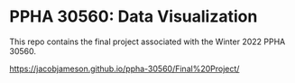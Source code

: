 # PPHA 30560: Data Visualization

This repo contains the final project associated with the Winter 2022 PPHA 30560.

https://jacobjameson.github.io/ppha-30560/Final%20Project/

